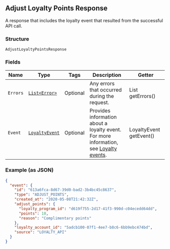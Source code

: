 ## Adjust Loyalty Points Response

A response that includes the loyalty event that 
resulted from the successful API call.

### Structure

`AdjustLoyaltyPointsResponse`

### Fields

| Name | Type | Tags | Description | Getter |
|  --- | --- | --- | --- | --- |
| `Errors` | [`List<Error>`](/doc/models/error.md) | Optional | Any errors that occurred during the request. | List<Error> getErrors() |
| `Event` | [`LoyaltyEvent`](/doc/models/loyalty-event.md) | Optional | Provides information about a loyalty event. <br>For more information, see [Loyalty events](https://developer.squareup.com/docs/docs/loyalty-api/overview/#loyalty-events). | LoyaltyEvent getEvent() |

### Example (as JSON)

```json
{
  "event": {
    "id": "613a6fca-8d67-39d0-bad2-3b4bc45c8637",
    "type": "ADJUST_POINTS",
    "created_at": "2020-05-08T21:42:32Z",
    "adjust_points": {
      "loyalty_program_id": "d619f755-2d17-41f3-990d-c04ecedd64dd",
      "points": 10,
      "reason": "Complimentary points"
    },
    "loyalty_account_id": "5adcb100-07f1-4ee7-b8c6-6bb9ebc474bd",
    "source": "LOYALTY_API"
  }
}
```


